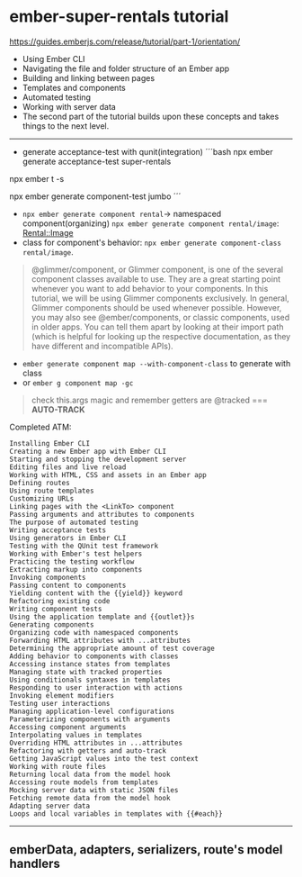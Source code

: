 # ember-super-rentals tutorial 
https://guides.emberjs.com/release/tutorial/part-1/orientation/

- Using Ember CLI
- Navigating the file and folder structure of an Ember app
- Building and linking between pages
- Templates and components
- Automated testing
- Working with server data
- The second part of the tutorial builds upon these concepts and takes things to the next level.
-----------------------------
- generate acceptance-test with qunit(integration)
´´´bash
npx ember generate acceptance-test super-rentals

npx ember t -s

npx ember generate component-test jumbo
´´´
- `npx ember generate component rental`-> namespaced component(organizing)
`npx ember generate component rental/image`: <Rental::Image>
-  class for component's behavior: `npx ember generate component-class rental/image`.
> @glimmer/component, or Glimmer component, is one of the several component classes available to use. They are a great starting point whenever you want to add behavior to your components. In this tutorial, we will be using Glimmer components exclusively.
> In general, Glimmer components should be used whenever possible. However, you may also see @ember/components, or classic components, used in older apps. You can tell them apart by looking at their import path (which is helpful for looking up the respective documentation, as they have different and incompatible APIs).

- `ember generate component map --with-component-class` to generate with class
- or `ember g component map -gc`

> check this.args magic and remember getters are @tracked === **AUTO-TRACK**

Completed ATM:
```
Installing Ember CLI
Creating a new Ember app with Ember CLI
Starting and stopping the development server
Editing files and live reload
Working with HTML, CSS and assets in an Ember app
Defining routes
Using route templates
Customizing URLs
Linking pages with the <LinkTo> component
Passing arguments and attributes to components
The purpose of automated testing
Writing acceptance tests
Using generators in Ember CLI
Testing with the QUnit test framework
Working with Ember's test helpers
Practicing the testing workflow
Extracting markup into components
Invoking components
Passing content to components
Yielding content with the {{yield}} keyword
Refactoring existing code
Writing component tests
Using the application template and {{outlet}}s
Generating components
Organizing code with namespaced components
Forwarding HTML attributes with ...attributes
Determining the appropriate amount of test coverage
Adding behavior to components with classes
Accessing instance states from templates
Managing state with tracked properties
Using conditionals syntaxes in templates
Responding to user interaction with actions
Invoking element modifiers
Testing user interactions
Managing application-level configurations
Parameterizing components with arguments
Accessing component arguments
Interpolating values in templates
Overriding HTML attributes in ...attributes
Refactoring with getters and auto-track
Getting JavaScript values into the test context
Working with route files
Returning local data from the model hook
Accessing route models from templates
Mocking server data with static JSON files
Fetching remote data from the model hook
Adapting server data
Loops and local variables in templates with {{#each}}
```
-------------------------------------
## emberData, adapters, serializers, route's model handlers



